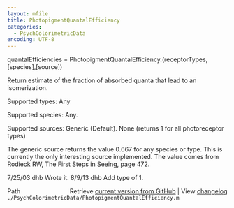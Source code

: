```yaml
---
layout: mfile
title: PhotopigmentQuantalEfficiency
categories:
  - PsychColorimetricData
encoding: UTF-8
---
```


 quantalEfficiencies = PhotopigmentQuantalEfficiency.\(receptorTypes,\[species\],\[source\]\)

 Return estimate of the fraction of absorbed quanta that lead to an isomerization.

 Supported types:
   Any

 Supported species:
        Any.

 Supported sources:
    Generic \(Default\).
   None \(returns 1 for all photoreceptor types\)

 The generic source returns the value 0.667 for any species or type.  This
 is currently the only interesting source implemented.  The value comes from
 Rodieck RW, The First Steps in Seeing, page 472.

 7/25/03  dhb  Wrote it.
 8/9/13   dhb  Add type of 1.


<div class="code_header" style="text-align:right;">
  <span style="float:left;">Path&nbsp;&nbsp;</span> <span class="counter">Retrieve <a href=
  "https://raw.github.com/Psychtoolbox-3/Psychtoolbox-3/beta/./PsychColorimetricData/PhotopigmentQuantalEfficiency.m">current version from GitHub</a> | View <a href=
  "https://github.com/Psychtoolbox-3/Psychtoolbox-3/commits/beta/./PsychColorimetricData/PhotopigmentQuantalEfficiency.m">changelog</a></span>
</div>
<div class="code">
  <code>./PsychColorimetricData/PhotopigmentQuantalEfficiency.m</code>
</div>
